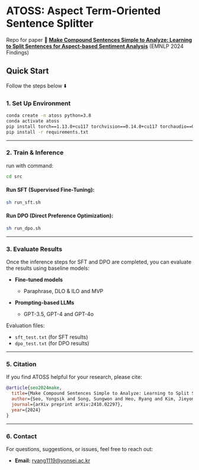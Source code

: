 # **ATOSS: Aspect Term-Oriented Sentence Splitter**

Repo for paper **📄 [Make Compound Sentences Simple to Analyze: Learning to Split Sentences for Aspect-based Sentiment Analysis](https://arxiv.org/abs/2410.02297)** (EMNLP 2024 Findings) 

## Quick Start

Follow the steps below ⬇️

### **1. Set Up Environment**

```sh
conda create -n atoss python=3.8
conda activate atoss
pip install torch==1.13.0+cu117 torchvision==0.14.0+cu117 torchaudio==0.13.0 --extra-index-url https://download.pytorch.org/whl/cu117
pip install -r requirements.txt
```

---

### **2. Train & Inference**

run with command:

```sh
cd src
```

#### **Run SFT (Supervised Fine-Tuning):**

```sh
sh run_sft.sh
```

#### **Run DPO (Direct Preference Optimization):**

```sh
sh run_dpo.sh
```

---

### **3. Evaluate Results**

Once the inference steps for SFT and DPO are completed, you can evaluate the results using baseline models:

- **Fine-tuned models**
  - Paraphrase, DLO & ILO and MVP

- **Prompting-based LLMs**
  - GPT-3.5, GPT-4 and GPT-4o

Evaluation files:
- `sft_test.txt` (for SFT results)  
- `dpo_test.txt` (for DPO results)

---

### **5. Citation**

If you find ATOSS helpful for your research, please cite:

```bibtex
@article{seo2024make,
  title={Make Compound Sentences Simple to Analyze: Learning to Split Sentences for Aspect-based Sentiment Analysis},
  author={Seo, Yongsik and Song, Sungwon and Heo, Ryang and Kim, Jieyong and Lee, Dongha},
  journal={arXiv preprint arXiv:2410.02297},
  year={2024}
}
```

---

### **6. Contact**

For questions, suggestions, or issues, feel free to reach out:

- **Email:** [ryang1119@yonsei.ac.kr](mailto:ryang1119@yonsei.ac.kr)

